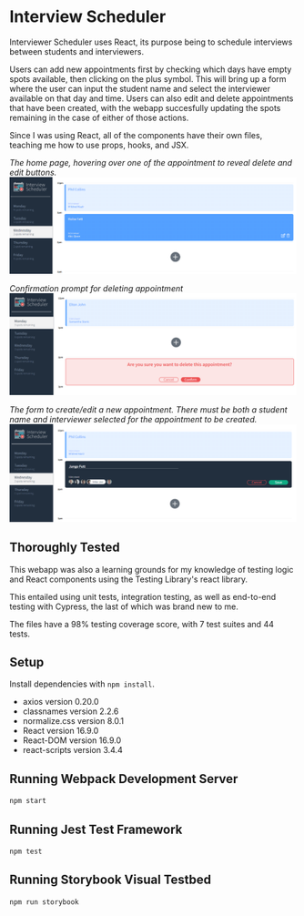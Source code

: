 # Interview Scheduler
Interviewer Scheduler uses React, its purpose being to schedule interviews between students and interviewers. 

Users can add new appointments first by checking which days have empty spots available, then clicking on the plus symbol. This will bring up a form where the user can input the student name and select the interviewer available on that day and time. Users can also edit and delete appointments that have been created, with the webapp succesfully updating the spots remaining in the case of either of those actions.

Since I was using React, all of the components have their own files, teaching me how to use props, hooks, and JSX.

*The home page, hovering over one of the appointment to reveal delete and edit buttons.*
![root](https://github.com/Adam-Marx/scheduler/blob/master/README_screenshots/Scheduler_01.png?raw=true)


*Confirmation prompt for deleting appointment*
![deleting](https://github.com/Adam-Marx/scheduler/blob/master/README_screenshots/Scheduler_02.png?raw=true)


*The form to create/edit a new appointment. There must be both a student name and interviewer selected for the appointment to be created.*
![form](https://github.com/Adam-Marx/scheduler/blob/master/README_screenshots/Scheduler_03.png?raw=true)


## Thoroughly Tested

This webapp was also a learning grounds for my knowledge of testing logic and React components using the Testing Library's react library.

This entailed using unit tests, integration testing, as well as end-to-end testing with Cypress, the last of which was brand new to me.

The files have a 98% testing coverage score, with 7 test suites and 44 tests.

## Setup

Install dependencies with `npm install`.

- axios version 0.20.0
- classnames version 2.2.6
- normalize.css version 8.0.1
- React version 16.9.0
- React-DOM version 16.9.0
- react-scripts version 3.4.4

## Running Webpack Development Server

```sh
npm start
```

## Running Jest Test Framework

```sh
npm test
```

## Running Storybook Visual Testbed

```sh
npm run storybook
```
